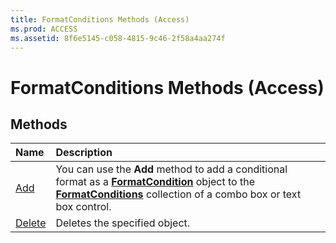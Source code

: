 ```yaml
---
title: FormatConditions Methods (Access)
ms.prod: ACCESS
ms.assetid: 8f6e5145-c058-4815-9c46-2f58a4aa274f
---
```



# FormatConditions Methods (Access)

## Methods



|**Name**|**Description**|
|:-----|:-----|
|[Add](formatconditions-add-method-access.md)|You can use the  **Add** method to add a conditional format as a **[FormatCondition](formatcondition-object-access.md)** object to the **[FormatConditions](formatconditions-object-access.md)** collection of a combo box or text box control.|
|[Delete](formatconditions-delete-method-access.md)|Deletes the specified object.|

